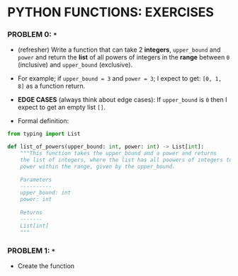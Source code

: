 # PYTHON FUNCTIONS: EXERCISES

### PROBLEM 0: `*`

- (refresher) Write a function that can take 2 **integers**, `upper_bound` and `power` and return the **list** 
  of all powers of integers in the **range** between `0` (inclusive) and `upper_bound` (exclusive).
  
- For example; if `upper_bound = 3`  and `power = 3`; I expect to get: `[0, 1, 8]` as a function return.

- **EDGE CASES** (always think about edge cases): If `upper_bound` is `0` then I expect to get an empty list `[]`.

- Formal definition:

```Python
from typing import List

def list_of_powers(upper_bound: int, power: int) -> List[int]:
    """This function takes the upper_bound and a power and returns 
    the list of integers, where the list has all poowers of integers to a given 
    power within the range, given by the upper_bound.
    
    Parameters
    ----------
    upper_bound: int
    power: int
    
    Returns
    -------
    List[int]
    """
```

### PROBLEM 1: `*`

- Create the function



